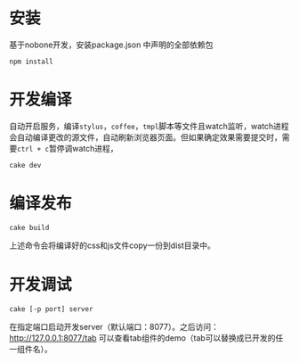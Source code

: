 # 安装
基于nobone开发，安装package.json 中声明的全部依赖包
```shell
npm install
```

# 开发编译
自动开启服务，编译`stylus`，`coffee`，`tmpl`脚本等文件且watch监听，watch进程会自动编译更改的源文件，自动刷新浏览器页面。但如果确定效果需要提交时，需要`ctrl + c`暂停调watch进程，
```shell
cake dev
```

# 编译发布

```shell
cake build
```
上述命令会将编译好的css和js文件copy一份到dist目录中。

# 开发调试
```shell
cake [-p port] server
```
在指定端口启动开发server（默认端口：8077）。之后访问：http://127.0.0.1:8077/tab 可以查看tab组件的demo（tab可以替换成已开发的任一组件名）。
